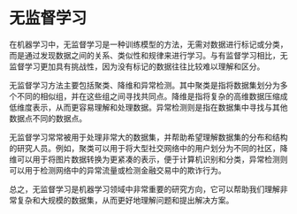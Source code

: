 # 无监督学习

在机器学习中，无监督学习是一种训练模型的方法，无需对数据进行标记或分类，而是通过发现数据之间的关系、类似性和规律来进行学习。与有监督学习相比，无监督学习更加具有挑战性，因为没有标记的数据往往比较难以理解和区分。

无监督学习方法主要包括聚类、降维和异常检测。其中聚类是指将数据集划分为多个不同的相似组，并在这些组之间寻找共同点。降维是指将复杂的高维数据压缩成低维度表示，从而更容易理解和处理数据。异常检测则是指在数据集中寻找与其他数据点不同的数据点。

无监督学习常常被用于处理非常大的数据集，并帮助希望理解数据集的分布和结构的研究人员。例如，聚类可以用于将大型社交网络中的用户划分为不同的社区，降维可以用于将图片数据转换为更紧凑的表示，便于计算机识别和分类，异常检测则可以用于检测网络中的异常流量或检测金融交易中的欺诈行为。

总之，无监督学习是机器学习领域中非常重要的研究方向，它可以帮助我们理解非常复杂和大规模的数据集，从而更好地理解问题和提出解决方案。